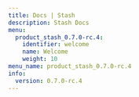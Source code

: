 ```yaml
---
title: Docs | Stash
description: Stash Docs
menu:
  product_stash_0.7.0-rc.4:
    identifier: welcome
    name: Welcome
    weight: 10
menu_name: product_stash_0.7.0-rc.4
info:
  version: 0.7.0-rc.4
---
```


